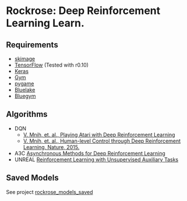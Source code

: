 # Rockrose: Deep Reinforcement Learning Learn.


## Requirements

- [skimage](http://scikit-image.org/)
- [TensorFlow](https://github.com/tensorflow/tensorflow) (Tested with r0.10)
- [Keras](https://github.com/fchollet/keras)
- [Gym](https://github.com/openai/gym)
- [pygame](http://www.pygame.org/wiki/GettingStarted)
- [Bluelake](https://github.com/lancelee82/bluelake)
- [Bluegym](https://github.com/lancelee82/bluegym)


## Algorithms

- DQN
   - [V. Mnih, et. al., Playing Atari with Deep Reinforcement Learning](https://arxiv.org/abs/1312.5602)
   - [V. Mnih, et. al., Human-level Control through Deep Reinforcement Learning, Nature, 2015.](http://www.nature.com/nature/journal/v518/n7540/full/nature14236.html)
- A3C
    [Asynchronous Methods for Deep Reinforcement Learning](https://arxiv.org/abs/1602.01783)
- UNREAL
    [Reinforcement Learning with Unsupervised Auxiliary Tasks](https://arxiv.org/abs/1611.05397)


## Saved Models

See project [rockrose_models_saved](https://github.com/lancelee82/rockrose_models_saved)
